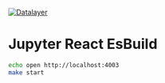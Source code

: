 [![Datalayer](https://assets.datalayer.design/datalayer-25.svg)](https://datalayer.io)

# Jupyter React EsBuild

```bash
echo open http://localhost:4003
make start
```
